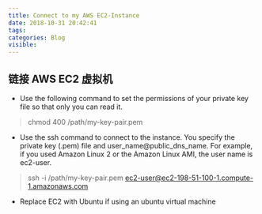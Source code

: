 ```yaml
---
title: Connect to my AWS EC2-Instance
date: 2018-10-31 20:42:41
tags:
categories: Blog
visible:
---
```


## 链接 AWS EC2 虚拟机

- Use the following command to set the permissions of your private key file so that only you can read it.

> chmod 400 /path/my-key-pair.pem

- Use the ssh command to connect to the instance. You specify the private key (.pem) file and user_name@public_dns_name. For example, if you used Amazon Linux 2 or the Amazon Linux AMI, the user name is ec2-user.

> ssh -i /path/my-key-pair.pem [ec2-user@ec2-198-51-100-1.compute-1.amazonaws.com](mailto:ec2-user@ec2-198-51-100-1.compute-1.amazonaws.com)

- Replace EC2 with Ubuntu if using an ubuntu virtual machine